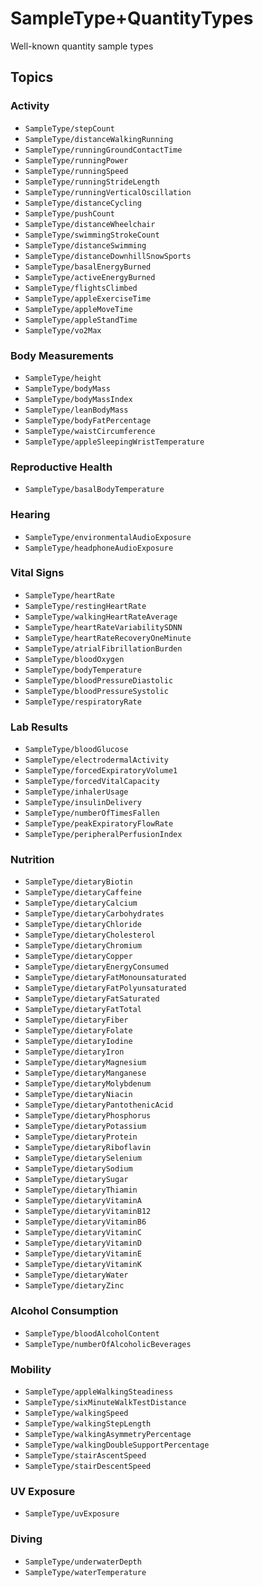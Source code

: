 # SampleType+QuantityTypes

<!--
This source file is part of the Stanford Spezi open-source project

SPDX-FileCopyrightText: 2025 Stanford University and the project authors (see CONTRIBUTORS.md)

SPDX-License-Identifier: MIT
-->

Well-known quantity sample types


## Topics

### Activity
- ``SampleType/stepCount``
- ``SampleType/distanceWalkingRunning``
- ``SampleType/runningGroundContactTime``
- ``SampleType/runningPower``
- ``SampleType/runningSpeed``
- ``SampleType/runningStrideLength``
- ``SampleType/runningVerticalOscillation``
- ``SampleType/distanceCycling``
- ``SampleType/pushCount``
- ``SampleType/distanceWheelchair``
- ``SampleType/swimmingStrokeCount``
- ``SampleType/distanceSwimming``
- ``SampleType/distanceDownhillSnowSports``
- ``SampleType/basalEnergyBurned``
- ``SampleType/activeEnergyBurned``
- ``SampleType/flightsClimbed``
- ``SampleType/appleExerciseTime``
- ``SampleType/appleMoveTime``
- ``SampleType/appleStandTime``
- ``SampleType/vo2Max``

### Body Measurements
- ``SampleType/height``
- ``SampleType/bodyMass``
- ``SampleType/bodyMassIndex``
- ``SampleType/leanBodyMass``
- ``SampleType/bodyFatPercentage``
- ``SampleType/waistCircumference``
- ``SampleType/appleSleepingWristTemperature``

### Reproductive Health
- ``SampleType/basalBodyTemperature``

### Hearing
- ``SampleType/environmentalAudioExposure``
- ``SampleType/headphoneAudioExposure``

### Vital Signs
- ``SampleType/heartRate``
- ``SampleType/restingHeartRate``
- ``SampleType/walkingHeartRateAverage``
- ``SampleType/heartRateVariabilitySDNN``
- ``SampleType/heartRateRecoveryOneMinute``
- ``SampleType/atrialFibrillationBurden``
- ``SampleType/bloodOxygen``
- ``SampleType/bodyTemperature``
- ``SampleType/bloodPressureDiastolic``
- ``SampleType/bloodPressureSystolic``
- ``SampleType/respiratoryRate``

### Lab Results
- ``SampleType/bloodGlucose``
- ``SampleType/electrodermalActivity``
- ``SampleType/forcedExpiratoryVolume1``
- ``SampleType/forcedVitalCapacity``
- ``SampleType/inhalerUsage``
- ``SampleType/insulinDelivery``
- ``SampleType/numberOfTimesFallen``
- ``SampleType/peakExpiratoryFlowRate``
- ``SampleType/peripheralPerfusionIndex``

### Nutrition
- ``SampleType/dietaryBiotin``
- ``SampleType/dietaryCaffeine``
- ``SampleType/dietaryCalcium``
- ``SampleType/dietaryCarbohydrates``
- ``SampleType/dietaryChloride``
- ``SampleType/dietaryCholesterol``
- ``SampleType/dietaryChromium``
- ``SampleType/dietaryCopper``
- ``SampleType/dietaryEnergyConsumed``
- ``SampleType/dietaryFatMonounsaturated``
- ``SampleType/dietaryFatPolyunsaturated``
- ``SampleType/dietaryFatSaturated``
- ``SampleType/dietaryFatTotal``
- ``SampleType/dietaryFiber``
- ``SampleType/dietaryFolate``
- ``SampleType/dietaryIodine``
- ``SampleType/dietaryIron``
- ``SampleType/dietaryMagnesium``
- ``SampleType/dietaryManganese``
- ``SampleType/dietaryMolybdenum``
- ``SampleType/dietaryNiacin``
- ``SampleType/dietaryPantothenicAcid``
- ``SampleType/dietaryPhosphorus``
- ``SampleType/dietaryPotassium``
- ``SampleType/dietaryProtein``
- ``SampleType/dietaryRiboflavin``
- ``SampleType/dietarySelenium``
- ``SampleType/dietarySodium``
- ``SampleType/dietarySugar``
- ``SampleType/dietaryThiamin``
- ``SampleType/dietaryVitaminA``
- ``SampleType/dietaryVitaminB12``
- ``SampleType/dietaryVitaminB6``
- ``SampleType/dietaryVitaminC``
- ``SampleType/dietaryVitaminD``
- ``SampleType/dietaryVitaminE``
- ``SampleType/dietaryVitaminK``
- ``SampleType/dietaryWater``
- ``SampleType/dietaryZinc``

### Alcohol Consumption
- ``SampleType/bloodAlcoholContent``
- ``SampleType/numberOfAlcoholicBeverages``       

### Mobility
- ``SampleType/appleWalkingSteadiness``
- ``SampleType/sixMinuteWalkTestDistance``
- ``SampleType/walkingSpeed``
- ``SampleType/walkingStepLength``
- ``SampleType/walkingAsymmetryPercentage``
- ``SampleType/walkingDoubleSupportPercentage``
- ``SampleType/stairAscentSpeed``
- ``SampleType/stairDescentSpeed``

### UV Exposure
- ``SampleType/uvExposure``

### Diving
- ``SampleType/underwaterDepth``
- ``SampleType/waterTemperature``
